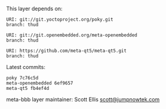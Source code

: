 This layer depends on:

    URI: git://git.yoctoproject.org/poky.git
    branch: thud

    URI: git://git.openembedded.org/meta-openembedded
    branch: thud

    URI: https://github.com/meta-qt5/meta-qt5.git
    branch: thud

Latest commits:

    poky 7c76c5d
    meta-openembedded 6ef9657
    meta-qt5 fb4ef4d


meta-bbb layer maintainer: Scott Ellis <scott@jumpnowtek.com>
